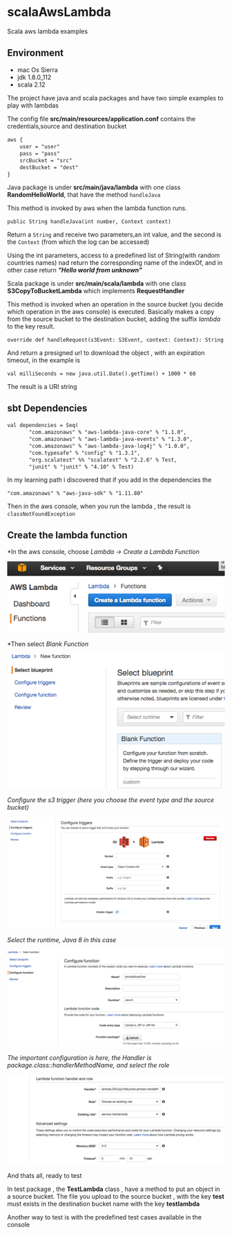 # scalaAwsLambda
Scala aws lambda examples

## Environment 

* mac Os Sierra
* jdk 1.8.0_112
* scala 2.12

The project have java and scala packages and have two simple examples to play with lambdas

The config file **src/main/resources/application.conf** contains the credentials,source and destination bucket
    
    aws {
        user = "user"
        pass = "pass"
        srcBucket = "src"
        destBucket = "dest"
    }

Java package is under **src/main/java/lambda** with one class **RandomHelloWorld**, that have the method `handleJava`

This method is invoked by aws when the lambda function runs. 

    public String handleJava(int number, Context context) 

Return a `String` and receive two parameters,an int value, and the second is the `Context` (from which the log can be accessed)

Using the int parameters, access to a predefined list of String(with random countries names) nad return the corresponding name of the indexOf, and in other case return ***"Hello world from unknown"***


Scala package is under **src/main/scala/lambda** with one class **S3CopyToBucketLambda** which implements **RequestHandler**

This method is invoked when an operation in the source bucket (you decide which operation in the aws console) is executed.
Basically makes a copy from the source bucket to the destination bucket, adding the suffix *lambda* to the key result.

    override def handleRequest(s3Event: S3Event, context: Context): String 
    
And return a presigned url to download the object , with an expiration timeout, in the example is 
  
    val milliSeconds = new java.util.Date().getTime() + 1000 * 60
  
The result is a URI string


## sbt Dependencies

    val dependencies = Seq(
           "com.amazonaws" % "aws-lambda-java-core" % "1.1.0",          
           "com.amazonaws" % "aws-lambda-java-events" % "1.3.0",
           "com.amazonaws" % "aws-lambda-java-log4j" % "1.0.0",
           "com.typesafe" % "config" % "1.3.1",
           "org.scalatest" %% "scalatest" % "2.2.6" % Test,
           "junit" % "junit" % "4.10" % Test) 
  
In my learning path i discovered that if you add in the dependencies the 

    "com.amazonaws" % "aws-java-sdk" % "1.11.80"
 
Then in the aws console, when you run the lambda , the result is `classNotFoundException`
  
## Create the lambda function
  
*In the aws console, choose  *Lambda ->  Create a Lambda Function*

![first](https://github.com/gastonlucero/scalaAwsLambda/blob/master/images/first.png)
  

*Then select *Blank Function* 

![second](https://github.com/gastonlucero/scalaAwsLambda/blob/master/images/second.png)
  

*Configure the s3 trigger (here you choose the event type and the source bucket)*

![third](https://github.com/gastonlucero/scalaAwsLambda/blob/master/images/third.png)


*Select the runtime, Java 8 in this case*

![fourth](https://github.com/gastonlucero/scalaAwsLambda/blob/master/images/fourth.png)
  

*The important configuration is here, the Handler is *package.class::handlerMethodName*, and select the role*

![fifth](https://github.com/gastonlucero/scalaAwsLambda/blob/master/images/fifth.png)


And thats all, ready to test

In test package , the **TestLambda** class , have a method to put an object in a source bucket.
The file you upload to the source bucket , with the key **test** must exists in the destination bucket name with the key **testlambda**

Another way to test is with the  predefined test cases available in the console
